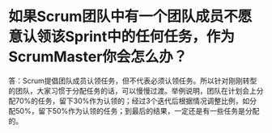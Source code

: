 # 如果Scrum团队中有一个团队成员不愿意认领该Sprint中的任何任务，作为ScrumMaster你会怎么办？
答：Scrum提倡团队成员认领任务，但不代表必须认领任务。所以针对刚刚转型的团队，大家习惯于分配任务的话，可以慢慢过渡。举例说明，团队在计划会上分配70%的任务，留下30%作为认领的；经过3个迭代后根据情况调整比例，如分配50%，留下50%作为认领的任务；到最后的结果，一定还是有一些任务是分配的。
